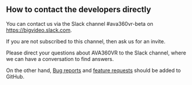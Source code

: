 ## How to contact the developers directly

You can contact us via the Slack channel #ava360vr-beta on https://bigvideo.slack.com.

If you are not subscribed to this channel, then ask us for an invite.

Please direct your questions about AVA360VR to the Slack channel, where we can have a conversation to find answers.

On the other hand, [Bug reports](bugreport.md) and [feature requests](featurerequest.md) should be added to GitHub.
